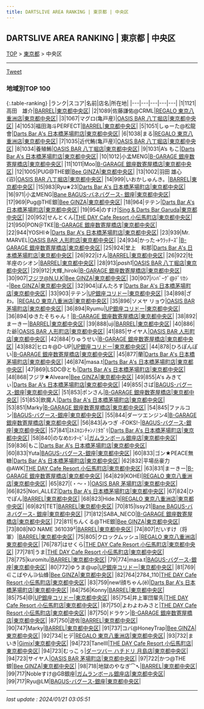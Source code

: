 ```yaml
---
title: DARTSLIVE AREA RANKING | 東京都 | 中央区
---
```

## DARTSLIVE AREA RANKING | 東京都 | 中央区

[TOP](/darts/rank/) > [東京都](/darts/rank/東京都/) > 中央区

___

<a href="https://twitter.com/share?ref_src=twsrc%5Etfw" data-text="DARTSLIVE AREA RANKING | 東京都中央区" class="twitter-share-button" data-via="DARTSLIVE" data-hashtags="DARTSLIVE" data-related="DARTSLIVE" data-show-count="false">Tweet</a>

### 地域別TOP 100

{:.table-ranking}
|ランク|スコア|名前|店名|所在地|
|---|---|---|---|---|
|1|1121|高田　雄介|<a href="https://search.dartslive.com/jp/shop/43c4348ed95f84d40d9b047a20a7ba1e">BARREL</a>|<a href="/darts/rank/東京都/中央区">東京都中央区</a>|
|2|1089|佐藤謙佑@CRML|<a href="https://search.dartslive.com/jp/shop/937faa6191356de65f9f3321c1147265">REGALO 東京八重洲店</a>|<a href="/darts/rank/東京都/中央区">東京都中央区</a>|
|3|1067|マグロ(亀戸産)|<a href="https://search.dartslive.com/jp/shop/2cb44615769abee80d9b047a20a7ba1e">OASIS BAR 八丁堀店</a>|<a href="/darts/rank/東京都/中央区">東京都中央区</a>|
|4|1053|福田海斗PERFECT|<a href="https://search.dartslive.com/jp/shop/43c4348ed95f84d40d9b047a20a7ba1e">BARREL</a>|<a href="/darts/rank/東京都/中央区">東京都中央区</a>|
|5|1051|しゅーた@松龍會|<a href="https://search.dartslive.com/jp/shop/6dc119cf04e52bde0d9b047a20a7ba1e">Darts Bar A's 日本橋茅場町店</a>|<a href="/darts/rank/東京都/中央区">東京都中央区</a>|
|6|1038|まる|<a href="https://search.dartslive.com/jp/shop/937faa6191356de65f9f3321c1147265">REGALO 東京八重洲店</a>|<a href="/darts/rank/東京都/中央区">東京都中央区</a>|
|7|1035|近代鮪(亀戸産)|<a href="https://search.dartslive.com/jp/shop/2cb44615769abee80d9b047a20a7ba1e">OASIS BAR 八丁堀店</a>|<a href="/darts/rank/東京都/中央区">東京都中央区</a>|
|8|1034|養殖鮪|<a href="https://search.dartslive.com/jp/shop/2cb44615769abee80d9b047a20a7ba1e">OASIS BAR 八丁堀店</a>|<a href="/darts/rank/東京都/中央区">東京都中央区</a>|
|9|1031|A’s もこ|<a href="https://search.dartslive.com/jp/shop/6dc119cf04e52bde0d9b047a20a7ba1e">Darts Bar A's 日本橋茅場町店</a>|<a href="/darts/rank/東京都/中央区">東京都中央区</a>|
|10|1012|小孟MENG|<a href="https://search.dartslive.com/jp/shop/6fb231bbccf6142c774c926eb736cb5a">B-GARAGE 銀座数寄屋橋店</a>|<a href="/darts/rank/東京都/中央区">東京都中央区</a>|
|11|1011|Moo|<a href="https://search.dartslive.com/jp/shop/6fb231bbccf6142c774c926eb736cb5a">B-GARAGE 銀座数寄屋橋店</a>|<a href="/darts/rank/東京都/中央区">東京都中央区</a>|
|12|1005|PUG@THE銀|<a href="https://search.dartslive.com/jp/shop/ca24f5221ef4f7bf0d9b047a20a7ba1e">Bee GINZA</a>|<a href="/darts/rank/東京都/中央区">東京都中央区</a>|
|13|1002|羽田 雄心(沼)|<a href="https://search.dartslive.com/jp/shop/2cb44615769abee80d9b047a20a7ba1e">OASIS BAR 八丁堀店</a>|<a href="/darts/rank/東京都/中央区">東京都中央区</a>|
|14|999|いおかしゅんき。|<a href="https://search.dartslive.com/jp/shop/43c4348ed95f84d40d9b047a20a7ba1e">BARREL</a>|<a href="/darts/rank/東京都/中央区">東京都中央区</a>|
|15|983|Ryu✬23|<a href="https://search.dartslive.com/jp/shop/6dc119cf04e52bde0d9b047a20a7ba1e">Darts Bar A's 日本橋茅場町店</a>|<a href="/darts/rank/東京都/中央区">東京都中央区</a>|
|16|971|小孟MENG|<a href="https://search.dartslive.com/jp/shop/2033dbdc99b582e70d9b047a20a7ba1e">Bane BAGUS-バネバグース- 銀座</a>|<a href="/darts/rank/東京都/中央区">東京都中央区</a>|
|17|969|Pug@THE銀|<a href="https://search.dartslive.com/jp/shop/ca24f5221ef4f7bf0d9b047a20a7ba1e">Bee GINZA</a>|<a href="/darts/rank/東京都/中央区">東京都中央区</a>|
|18|964|テテン|<a href="https://search.dartslive.com/jp/shop/6dc119cf04e52bde0d9b047a20a7ba1e">Darts Bar A's 日本橋茅場町店</a>|<a href="/darts/rank/東京都/中央区">東京都中央区</a>|
|19|954|のすけ|<a href="https://search.dartslive.com/jp/shop/d4d1cb346d718a010d9b047a20a7ba1e">Sing & Darts Bar Garuda</a>|<a href="/darts/rank/東京都/中央区">東京都中央区</a>|
|20|952|せんとくん|<a href="https://search.dartslive.com/jp/shop/271b6cfe12bebf030d9b047a20a7ba1e">THE DAY Cafe Resort 小伝馬町店</a>|<a href="/darts/rank/東京都/中央区">東京都中央区</a>|
|21|950|PON＠TKE|<a href="https://search.dartslive.com/jp/shop/6fb231bbccf6142c774c926eb736cb5a">B-GARAGE 銀座数寄屋橋店</a>|<a href="/darts/rank/東京都/中央区">東京都中央区</a>|
|22|944|YOSHI☆|<a href="https://search.dartslive.com/jp/shop/6dc119cf04e52bde0d9b047a20a7ba1e">Darts Bar A's 日本橋茅場町店</a>|<a href="/darts/rank/東京都/中央区">東京都中央区</a>|
|23|939|Mr. MARVEL|<a href="https://search.dartslive.com/jp/shop/3a8c6d5dd406355e0d9b047a20a7ba1e">OASIS BAR 人形町店</a>|<a href="/darts/rank/東京都/中央区">東京都中央区</a>|
|24|934|かった→ｳﾗｯﾁｰｽﾞ|<a href="https://search.dartslive.com/jp/shop/6fb231bbccf6142c774c926eb736cb5a">B-GARAGE 銀座数寄屋橋店</a>|<a href="/darts/rank/東京都/中央区">東京都中央区</a>|
|25|924|堂上　和那|<a href="https://search.dartslive.com/jp/shop/6dc119cf04e52bde0d9b047a20a7ba1e">Darts Bar A's 日本橋茅場町店</a>|<a href="/darts/rank/東京都/中央区">東京都中央区</a>|
|26|922|けん|<a href="https://search.dartslive.com/jp/shop/43c4348ed95f84d40d9b047a20a7ba1e">BARREL</a>|<a href="/darts/rank/東京都/中央区">東京都中央区</a>|
|26|922|牡羊座のシオン|<a href="https://search.dartslive.com/jp/shop/43c4348ed95f84d40d9b047a20a7ba1e">BARREL</a>|<a href="/darts/rank/東京都/中央区">東京都中央区</a>|
|28|913|_pash1_|<a href="https://search.dartslive.com/jp/shop/2cb44615769abee80d9b047a20a7ba1e">OASIS BAR 八丁堀店</a>|<a href="/darts/rank/東京都/中央区">東京都中央区</a>|
|29|912|大輝_hiroki|<a href="https://search.dartslive.com/jp/shop/6fb231bbccf6142c774c926eb736cb5a">B-GARAGE 銀座数寄屋橋店</a>|<a href="/darts/rank/東京都/中央区">東京都中央区</a>|
|30|907|フジヲ@N.U.K|<a href="https://search.dartslive.com/jp/shop/ca24f5221ef4f7bf0d9b047a20a7ba1e">Bee GINZA</a>|<a href="/darts/rank/東京都/中央区">東京都中央区</a>|
|30|907|ﾊﾝﾊﾞｰｸﾞ@ﾃﾞﾘｶｼｰ|<a href="https://search.dartslive.com/jp/shop/ca24f5221ef4f7bf0d9b047a20a7ba1e">Bee GINZA</a>|<a href="/darts/rank/東京都/中央区">東京都中央区</a>|
|32|904|ぽんたろす|<a href="https://search.dartslive.com/jp/shop/6dc119cf04e52bde0d9b047a20a7ba1e">Darts Bar A's 日本橋茅場町店</a>|<a href="/darts/rank/東京都/中央区">東京都中央区</a>|
|33|903|テテン|<a href="https://search.dartslive.com/jp/shop/502ef57a7991049025d56fb0e5c39bac">UP銀座コリドー</a>|<a href="/darts/rank/東京都/中央区">東京都中央区</a>|
|34|898|ざわ。|<a href="https://search.dartslive.com/jp/shop/937faa6191356de65f9f3321c1147265">REGALO 東京八重洲店</a>|<a href="/darts/rank/東京都/中央区">東京都中央区</a>|
|35|896|ソメヤ リョウ|<a href="https://search.dartslive.com/jp/shop/1b84f7e9345663520d9b047a20a7ba1e">OASIS BAR 茅場町店</a>|<a href="/darts/rank/東京都/中央区">東京都中央区</a>|
|36|894|Ryumu|<a href="https://search.dartslive.com/jp/shop/502ef57a7991049025d56fb0e5c39bac">UP銀座コリドー</a>|<a href="/darts/rank/東京都/中央区">東京都中央区</a>|
|36|894|ゆきたそちゃん！|<a href="https://search.dartslive.com/jp/shop/6fb231bbccf6142c774c926eb736cb5a">B-GARAGE 銀座数寄屋橋店</a>|<a href="/darts/rank/東京都/中央区">東京都中央区</a>|
|38|892|まーきー|<a href="https://search.dartslive.com/jp/shop/43c4348ed95f84d40d9b047a20a7ba1e">BARREL</a>|<a href="/darts/rank/東京都/中央区">東京都中央区</a>|
|39|888|uji|<a href="https://search.dartslive.com/jp/shop/43c4348ed95f84d40d9b047a20a7ba1e">BARREL</a>|<a href="/darts/rank/東京都/中央区">東京都中央区</a>|
|40|886|た爺|<a href="https://search.dartslive.com/jp/shop/3a8c6d5dd406355e0d9b047a20a7ba1e">OASIS BAR 人形町店</a>|<a href="/darts/rank/東京都/中央区">東京都中央区</a>|
|41|885|サイヤ人|<a href="https://search.dartslive.com/jp/shop/3a8c6d5dd406355e0d9b047a20a7ba1e">OASIS BAR 人形町店</a>|<a href="/darts/rank/東京都/中央区">東京都中央区</a>|
|42|884|りゅうせい|<a href="https://search.dartslive.com/jp/shop/6fb231bbccf6142c774c926eb736cb5a">B-GARAGE 銀座数寄屋橋店</a>|<a href="/darts/rank/東京都/中央区">東京都中央区</a>|
|43|882|ヒロキ@D-UP|<a href="https://search.dartslive.com/jp/shop/502ef57a7991049025d56fb0e5c39bac">UP銀座コリドー</a>|<a href="/darts/rank/東京都/中央区">東京都中央区</a>|
|44|878|ひろぽんぽい|<a href="https://search.dartslive.com/jp/shop/6fb231bbccf6142c774c926eb736cb5a">B-GARAGE 銀座数寄屋橋店</a>|<a href="/darts/rank/東京都/中央区">東京都中央区</a>|
|45|877|蘭|<a href="https://search.dartslive.com/jp/shop/6dc119cf04e52bde0d9b047a20a7ba1e">Darts Bar A's 日本橋茅場町店</a>|<a href="/darts/rank/東京都/中央区">東京都中央区</a>|
|46|874|masa.t|<a href="https://search.dartslive.com/jp/shop/6dc119cf04e52bde0d9b047a20a7ba1e">Darts Bar A's 日本橋茅場町店</a>|<a href="/darts/rank/東京都/中央区">東京都中央区</a>|
|47|869|LSDC@とも|<a href="https://search.dartslive.com/jp/shop/6dc119cf04e52bde0d9b047a20a7ba1e">Darts Bar A's 日本橋茅場町店</a>|<a href="/darts/rank/東京都/中央区">東京都中央区</a>|
|48|868|フジヲ★Alveare|<a href="https://search.dartslive.com/jp/shop/ca24f5221ef4f7bf0d9b047a20a7ba1e">Bee GINZA</a>|<a href="/darts/rank/東京都/中央区">東京都中央区</a>|
|49|855|A&#x27;s みきてぃ|<a href="https://search.dartslive.com/jp/shop/6dc119cf04e52bde0d9b047a20a7ba1e">Darts Bar A's 日本橋茅場町店</a>|<a href="/darts/rank/東京都/中央区">東京都中央区</a>|
|49|855|さば|<a href="https://search.dartslive.com/jp/shop/d06e27af5624836f0d9b047a20a7ba1e">BAGUS-バグース-銀座</a>|<a href="/darts/rank/東京都/中央区">東京都中央区</a>|
|51|853|ポンさん|<a href="https://search.dartslive.com/jp/shop/6fb231bbccf6142c774c926eb736cb5a">B-GARAGE 銀座数寄屋橋店</a>|<a href="/darts/rank/東京都/中央区">東京都中央区</a>|
|51|853|飲魔人|<a href="https://search.dartslive.com/jp/shop/6dc119cf04e52bde0d9b047a20a7ba1e">Darts Bar A's 日本橋茅場町店</a>|<a href="/darts/rank/東京都/中央区">東京都中央区</a>|
|53|851|Marky|<a href="https://search.dartslive.com/jp/shop/6fb231bbccf6142c774c926eb736cb5a">B-GARAGE 銀座数寄屋橋店</a>|<a href="/darts/rank/東京都/中央区">東京都中央区</a>|
|54|845|ファルコン|<a href="https://search.dartslive.com/jp/shop/d06e27af5624836f0d9b047a20a7ba1e">BAGUS-バグース-銀座</a>|<a href="/darts/rank/東京都/中央区">東京都中央区</a>|
|55|844|ダーツエンジン4|<a href="https://search.dartslive.com/jp/shop/6fb231bbccf6142c774c926eb736cb5a">B-GARAGE 銀座数寄屋橋店</a>|<a href="/darts/rank/東京都/中央区">東京都中央区</a>|
|56|843|みつぎ -FOKS!-|<a href="https://search.dartslive.com/jp/shop/d06e27af5624836f0d9b047a20a7ba1e">BAGUS-バグース-銀座</a>|<a href="/darts/rank/東京都/中央区">東京都中央区</a>|
|57|841|ｽｷｽｷﾛﾝﾁｬﾝﾉﾐﾀｶﾞﾘ|<a href="https://search.dartslive.com/jp/shop/6dc119cf04e52bde0d9b047a20a7ba1e">Darts Bar A's 日本橋茅場町店</a>|<a href="/darts/rank/東京都/中央区">東京都中央区</a>|
|58|840|のなめｶﾝﾀｰﾋﾞﾚ|<a href="https://search.dartslive.com/jp/shop/3ac65ad2775b24c30d9b047a20a7ba1e">ガムランボール銀座店</a>|<a href="/darts/rank/東京都/中央区">東京都中央区</a>|
|59|836|もこ|<a href="https://search.dartslive.com/jp/shop/6dc119cf04e52bde0d9b047a20a7ba1e">Darts Bar A's 日本橋茅場町店</a>|<a href="/darts/rank/東京都/中央区">東京都中央区</a>|
|60|833|Yuta|<a href="https://search.dartslive.com/jp/shop/d06e27af5624836f0d9b047a20a7ba1e">BAGUS-バグース-銀座</a>|<a href="/darts/rank/東京都/中央区">東京都中央区</a>|
|60|833|ゴン★PEACE無糖|<a href="https://search.dartslive.com/jp/shop/6dc119cf04e52bde0d9b047a20a7ba1e">Darts Bar A's 日本橋茅場町店</a>|<a href="/darts/rank/東京都/中央区">東京都中央区</a>|
|62|832|平場岳豪力@AWK|<a href="https://search.dartslive.com/jp/shop/271b6cfe12bebf030d9b047a20a7ba1e">THE DAY Cafe Resort 小伝馬町店</a>|<a href="/darts/rank/東京都/中央区">東京都中央区</a>|
|63|831|まーきー|<a href="https://search.dartslive.com/jp/shop/6fb231bbccf6142c774c926eb736cb5a">B-GARAGE 銀座数寄屋橋店</a>|<a href="/darts/rank/東京都/中央区">東京都中央区</a>|
|64|829|KOHEI|<a href="https://search.dartslive.com/jp/shop/937faa6191356de65f9f3321c1147265">REGALO 東京八重洲店</a>|<a href="/darts/rank/東京都/中央区">東京都中央区</a>|
|65|827|(・〜・)|<a href="https://search.dartslive.com/jp/shop/1b84f7e9345663520d9b047a20a7ba1e">OASIS BAR 茅場町店</a>|<a href="/darts/rank/東京都/中央区">東京都中央区</a>|
|66|825|Nori_ALLEZ|<a href="https://search.dartslive.com/jp/shop/6dc119cf04e52bde0d9b047a20a7ba1e">Darts Bar A's 日本橋茅場町店</a>|<a href="/darts/rank/東京都/中央区">東京都中央区</a>|
|67|824|ひでぽん|<a href="https://search.dartslive.com/jp/shop/43c4348ed95f84d40d9b047a20a7ba1e">BARREL</a>|<a href="/darts/rank/東京都/中央区">東京都中央区</a>|
|68|823|Hide.N|<a href="https://search.dartslive.com/jp/shop/937faa6191356de65f9f3321c1147265">REGALO 東京八重洲店</a>|<a href="/darts/rank/東京都/中央区">東京都中央区</a>|
|69|821|TET|<a href="https://search.dartslive.com/jp/shop/43c4348ed95f84d40d9b047a20a7ba1e">BARREL</a>|<a href="/darts/rank/東京都/中央区">東京都中央区</a>|
|70|815|Issy21|<a href="https://search.dartslive.com/jp/shop/2033dbdc99b582e70d9b047a20a7ba1e">Bane BAGUS-バネバグース- 銀座</a>|<a href="/darts/rank/東京都/中央区">東京都中央区</a>|
|71|812|SABA_NECO|<a href="https://search.dartslive.com/jp/shop/6fb231bbccf6142c774c926eb736cb5a">B-GARAGE 銀座数寄屋橋店</a>|<a href="/darts/rank/東京都/中央区">東京都中央区</a>|
|72|811|ちんくる@THE銀|<a href="https://search.dartslive.com/jp/shop/ca24f5221ef4f7bf0d9b047a20a7ba1e">Bee GINZA</a>|<a href="/darts/rank/東京都/中央区">東京都中央区</a>|
|73|808|NO NAME 361039²|<a href="https://search.dartslive.com/jp/shop/43c4348ed95f84d40d9b047a20a7ba1e">BARREL</a>|<a href="/darts/rank/東京都/中央区">東京都中央区</a>|
|74|807|だいすけ（将軍）|<a href="https://search.dartslive.com/jp/shop/43c4348ed95f84d40d9b047a20a7ba1e">BARREL</a>|<a href="/darts/rank/東京都/中央区">東京都中央区</a>|
|75|805|クロックムッシュ|<a href="https://search.dartslive.com/jp/shop/937faa6191356de65f9f3321c1147265">REGALO 東京八重洲店</a>|<a href="/darts/rank/東京都/中央区">東京都中央区</a>|
|76|787|はせくら|<a href="https://search.dartslive.com/jp/shop/271b6cfe12bebf030d9b047a20a7ba1e">THE DAY Cafe Resort 小伝馬町店</a>|<a href="/darts/rank/東京都/中央区">東京都中央区</a>|
|77|781|うま|<a href="https://search.dartslive.com/jp/shop/271b6cfe12bebf030d9b047a20a7ba1e">THE DAY Cafe Resort 小伝馬町店</a>|<a href="/darts/rank/東京都/中央区">東京都中央区</a>|
|78|775|kuromitu|<a href="https://search.dartslive.com/jp/shop/43c4348ed95f84d40d9b047a20a7ba1e">BARREL</a>|<a href="/darts/rank/東京都/中央区">東京都中央区</a>|
|79|774|masa.t|<a href="https://search.dartslive.com/jp/shop/d06e27af5624836f0d9b047a20a7ba1e">BAGUS-バグース-銀座</a>|<a href="/darts/rank/東京都/中央区">東京都中央区</a>|
|80|772|ゆうま@up|<a href="https://search.dartslive.com/jp/shop/502ef57a7991049025d56fb0e5c39bac">UP銀座コリドー</a>|<a href="/darts/rank/東京都/中央区">東京都中央区</a>|
|81|769|∈こばやん∋仙蜂|<a href="https://search.dartslive.com/jp/shop/ca24f5221ef4f7bf0d9b047a20a7ba1e">Bee GINZA</a>|<a href="/darts/rank/東京都/中央区">東京都中央区</a>|
|82|764|2784_110|<a href="https://search.dartslive.com/jp/shop/271b6cfe12bebf030d9b047a20a7ba1e">THE DAY Cafe Resort 小伝馬町店</a>|<a href="/darts/rank/東京都/中央区">東京都中央区</a>|
|83|759|new!顔ちゃん(ё)|<a href="https://search.dartslive.com/jp/shop/6dc119cf04e52bde0d9b047a20a7ba1e">Darts Bar A's 日本橋茅場町店</a>|<a href="/darts/rank/東京都/中央区">東京都中央区</a>|
|84|756|Konny|<a href="https://search.dartslive.com/jp/shop/43c4348ed95f84d40d9b047a20a7ba1e">BARREL</a>|<a href="/darts/rank/東京都/中央区">東京都中央区</a>|
|85|754|@|<a href="https://search.dartslive.com/jp/shop/502ef57a7991049025d56fb0e5c39bac">UP銀座コリドー</a>|<a href="/darts/rank/東京都/中央区">東京都中央区</a>|
|85|754|井上軍団輩先|<a href="https://search.dartslive.com/jp/shop/271b6cfe12bebf030d9b047a20a7ba1e">THE DAY Cafe Resort 小伝馬町店</a>|<a href="/darts/rank/東京都/中央区">東京都中央区</a>|
|87|750|よわよわみさと|<a href="https://search.dartslive.com/jp/shop/271b6cfe12bebf030d9b047a20a7ba1e">THE DAY Cafe Resort 小伝馬町店</a>|<a href="/darts/rank/東京都/中央区">東京都中央区</a>|
|87|750|ドラケン|<a href="https://search.dartslive.com/jp/shop/6fb231bbccf6142c774c926eb736cb5a">B-GARAGE 銀座数寄屋橋店</a>|<a href="/darts/rank/東京都/中央区">東京都中央区</a>|
|87|750|遊佐|<a href="https://search.dartslive.com/jp/shop/43c4348ed95f84d40d9b047a20a7ba1e">BARREL</a>|<a href="/darts/rank/東京都/中央区">東京都中央区</a>|
|90|747|Marky|<a href="https://search.dartslive.com/jp/shop/43c4348ed95f84d40d9b047a20a7ba1e">BARREL</a>|<a href="/darts/rank/東京都/中央区">東京都中央区</a>|
|91|737|コバ@HoneyTrap|<a href="https://search.dartslive.com/jp/shop/ca24f5221ef4f7bf0d9b047a20a7ba1e">Bee GINZA</a>|<a href="/darts/rank/東京都/中央区">東京都中央区</a>|
|92|734|ヒデ|<a href="https://search.dartslive.com/jp/shop/937faa6191356de65f9f3321c1147265">REGALO 東京八重洲店</a>|<a href="/darts/rank/東京都/中央区">東京都中央区</a>|
|93|732|まいき|<a href="https://search.dartslive.com/jp/shop/cebd7551a1e99b730d9b047a20a7ba1e">Gimix</a>|<a href="/darts/rank/東京都/中央区">東京都中央区</a>|
|94|723|TaneⅢ|<a href="https://search.dartslive.com/jp/shop/271b6cfe12bebf030d9b047a20a7ba1e">THE DAY Cafe Resort 小伝馬町店</a>|<a href="/darts/rank/東京都/中央区">東京都中央区</a>|
|94|723|むっこぅ|<a href="https://search.dartslive.com/jp/shop/1e5abd28b47bebe20d9b047a20a7ba1e">ダーツバー ハチドリ 月島店</a>|<a href="/darts/rank/東京都/中央区">東京都中央区</a>|
|94|723|サイヤ人|<a href="https://search.dartslive.com/jp/shop/1b84f7e9345663520d9b047a20a7ba1e">OASIS BAR 茅場町店</a>|<a href="/darts/rank/東京都/中央区">東京都中央区</a>|
|97|722|かつ@THE銀|<a href="https://search.dartslive.com/jp/shop/ca24f5221ef4f7bf0d9b047a20a7ba1e">Bee GINZA</a>|<a href="/darts/rank/東京都/中央区">東京都中央区</a>|
|98|718|地獄のやなぎ⌒➴|<a href="https://search.dartslive.com/jp/shop/43c4348ed95f84d40d9b047a20a7ba1e">BARREL</a>|<a href="/darts/rank/東京都/中央区">東京都中央区</a>|
|99|717|Nobleすけ@GB銀座|<a href="https://search.dartslive.com/jp/shop/3ac65ad2775b24c30d9b047a20a7ba1e">ガムランボール銀座店</a>|<a href="/darts/rank/東京都/中央区">東京都中央区</a>|
|99|717|Ryu@LM|<a href="https://search.dartslive.com/jp/shop/d06e27af5624836f0d9b047a20a7ba1e">BAGUS-バグース-銀座</a>|<a href="/darts/rank/東京都/中央区">東京都中央区</a>|



___

_last update : 2024/01/21 03:05:51_


<script src="https://cdnjs.cloudflare.com/ajax/libs/jquery/3.6.1/jquery.min.js" integrity="sha512-aVKKRRi/Q/YV+4mjoKBsE4x3H+BkegoM/em46NNlCqNTmUYADjBbeNefNxYV7giUp0VxICtqdrbqU7iVaeZNXA==" crossorigin="anonymous" referrerpolicy="no-referrer"></script>
<script src="https://cdnjs.cloudflare.com/ajax/libs/jquery.tablesorter/2.31.3/js/jquery.tablesorter.min.js" integrity="sha512-qzgd5cYSZcosqpzpn7zF2ZId8f/8CHmFKZ8j7mU4OUXTNRd5g+ZHBPsgKEwoqxCtdQvExE5LprwwPAgoicguNg==" crossorigin="anonymous" referrerpolicy="no-referrer"></script>
<link rel="stylesheet" href="https://cdnjs.cloudflare.com/ajax/libs/jquery.tablesorter/2.31.3/css/theme.default.min.css" integrity="sha512-wghhOJkjQX0Lh3NSWvNKeZ0ZpNn+SPVXX1Qyc9OCaogADktxrBiBdKGDoqVUOyhStvMBmJQ8ZdMHiR3wuEq8+w==" crossorigin="anonymous" referrerpolicy="no-referrer" />
<script>
$(function() {
    $(".table-ranking").tablesorter({sortList:[[0, 0]]});
});
</script>

<script async src="https://platform.twitter.com/widgets.js" charset="utf-8"></script>